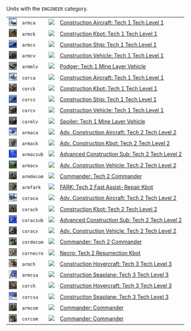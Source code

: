 Units with the <code>ENGINEER</code> category.
<table>
    <tr>
        <td><a href="ARMCA"><img src="icons/units/ARMCA_icon.png" width="21px" /></a></td>
        <td><code>armca</code></td>
        <td><a href="SCTATest"><img src="icons/mods/sctatest.png" width="21px" /></a></td>
        <td><a href="ARMCA">Construction Aircraft: Tech 1 Tech Level 1</a></td>
    </tr>
    <tr>
        <td><a href="ARMCK"><img src="icons/units/ARMCK_icon.png" width="21px" /></a></td>
        <td><code>armck</code></td>
        <td><a href="SCTATest"><img src="icons/mods/sctatest.png" width="21px" /></a></td>
        <td><a href="ARMCK">Construction Kbot: Tech 1 Tech Level 1</a></td>
    </tr>
    <tr>
        <td><a href="ARMCS"><img src="icons/units/ARMCS_icon.png" width="21px" /></a></td>
        <td><code>armcs</code></td>
        <td><a href="SCTATest"><img src="icons/mods/sctatest.png" width="21px" /></a></td>
        <td><a href="ARMCS">Construction Ship: Tech 1 Tech Level 1</a></td>
    </tr>
    <tr>
        <td><a href="ARMCV"><img src="icons/units/ARMCV_icon.png" width="21px" /></a></td>
        <td><code>armcv</code></td>
        <td><a href="SCTATest"><img src="icons/mods/sctatest.png" width="21px" /></a></td>
        <td><a href="ARMCV">Construction Vehicle: Tech 1 Tech Level 1</a></td>
    </tr>
    <tr>
        <td><a href="ARMMLV"><img src="icons/units/ARMMLV_icon.png" width="21px" /></a></td>
        <td><code>armmlv</code></td>
        <td><a href="SCTATest"><img src="icons/mods/sctatest.png" width="21px" /></a></td>
        <td><a href="ARMMLV">Podger: Tech 1 Mine Layer Vehicle</a></td>
    </tr>
    <tr>
        <td><a href="CORCA"><img src="icons/units/CORCA_icon.png" width="21px" /></a></td>
        <td><code>corca</code></td>
        <td><a href="SCTATest"><img src="icons/mods/sctatest.png" width="21px" /></a></td>
        <td><a href="CORCA">Construction Aircraft: Tech 1 Tech Level 1</a></td>
    </tr>
    <tr>
        <td><a href="CORCK"><img src="icons/units/CORCK_icon.png" width="21px" /></a></td>
        <td><code>corck</code></td>
        <td><a href="SCTATest"><img src="icons/mods/sctatest.png" width="21px" /></a></td>
        <td><a href="CORCK">Construction Kbot: Tech 1 Tech Level 1</a></td>
    </tr>
    <tr>
        <td><a href="CORCS"><img src="icons/units/CORCS_icon.png" width="21px" /></a></td>
        <td><code>corcs</code></td>
        <td><a href="SCTATest"><img src="icons/mods/sctatest.png" width="21px" /></a></td>
        <td><a href="CORCS">Construction Ship: Tech 1 Tech Level 1</a></td>
    </tr>
    <tr>
        <td><a href="CORCV"><img src="icons/units/CORCV_icon.png" width="21px" /></a></td>
        <td><code>corcv</code></td>
        <td><a href="SCTATest"><img src="icons/mods/sctatest.png" width="21px" /></a></td>
        <td><a href="CORCV">Construction Vehicle: Tech 1 Tech Level 1</a></td>
    </tr>
    <tr>
        <td><a href="CORMLV"><img src="icons/units/CORMLV_icon.png" width="21px" /></a></td>
        <td><code>cormlv</code></td>
        <td><a href="SCTATest"><img src="icons/mods/sctatest.png" width="21px" /></a></td>
        <td><a href="CORMLV">Spoiler: Tech 1 Mine Layer Vehicle</a></td>
    </tr>
    <tr>
        <td><a href="ARMACA"><img src="icons/units/ARMACA_icon.png" width="21px" /></a></td>
        <td><code>armaca</code></td>
        <td><a href="SCTATest"><img src="icons/mods/sctatest.png" width="21px" /></a></td>
        <td><a href="ARMACA">Adv. Construction Aircraft: Tech 2 Tech Level 2</a></td>
    </tr>
    <tr>
        <td><a href="ARMACK"><img src="icons/units/ARMACK_icon.png" width="21px" /></a></td>
        <td><code>armack</code></td>
        <td><a href="SCTATest"><img src="icons/mods/sctatest.png" width="21px" /></a></td>
        <td><a href="ARMACK">Adv. Construction Kbot: Tech 2 Tech Level 2</a></td>
    </tr>
    <tr>
        <td><a href="ARMACSUB"><img src="icons/units/ARMACSUB_icon.png" width="21px" /></a></td>
        <td><code>armacsub</code></td>
        <td><a href="SCTATest"><img src="icons/mods/sctatest.png" width="21px" /></a></td>
        <td><a href="ARMACSUB">Advanced Construction Sub: Tech 2 Tech Level 2</a></td>
    </tr>
    <tr>
        <td><a href="ARMACV"><img src="icons/units/ARMACV_icon.png" width="21px" /></a></td>
        <td><code>armacv</code></td>
        <td><a href="SCTATest"><img src="icons/mods/sctatest.png" width="21px" /></a></td>
        <td><a href="ARMACV">Adv. Construction Vehicle: Tech 2 Tech Level 2</a></td>
    </tr>
    <tr>
        <td><a href="ARMDECOM"><img src="icons/units/ARMDECOM_icon.png" width="21px" /></a></td>
        <td><code>armdecom</code></td>
        <td><a href="SCTATest"><img src="icons/mods/sctatest.png" width="21px" /></a></td>
        <td><a href="ARMDECOM">Commander: Tech 2 Commander</a></td>
    </tr>
    <tr>
        <td><a href="ARMFARK"><img src="icons/units/ARMFARK_icon.png" width="21px" /></a></td>
        <td><code>armfark</code></td>
        <td><a href="SCTATest"><img src="icons/mods/sctatest.png" width="21px" /></a></td>
        <td><a href="ARMFARK">FARK: Tech 2 Fast Assist-Repair Kbot</a></td>
    </tr>
    <tr>
        <td><a href="CORACA"><img src="icons/units/CORACA_icon.png" width="21px" /></a></td>
        <td><code>coraca</code></td>
        <td><a href="SCTATest"><img src="icons/mods/sctatest.png" width="21px" /></a></td>
        <td><a href="CORACA">Adv. Construction Aircraft: Tech 2 Tech Level 2</a></td>
    </tr>
    <tr>
        <td><a href="CORACK"><img src="icons/units/CORACK_icon.png" width="21px" /></a></td>
        <td><code>corack</code></td>
        <td><a href="SCTATest"><img src="icons/mods/sctatest.png" width="21px" /></a></td>
        <td><a href="CORACK">Construction Kbot: Tech 2 Tech Level 2</a></td>
    </tr>
    <tr>
        <td><a href="CORACSUB"><img src="icons/units/CORACSUB_icon.png" width="21px" /></a></td>
        <td><code>coracsub</code></td>
        <td><a href="SCTATest"><img src="icons/mods/sctatest.png" width="21px" /></a></td>
        <td><a href="CORACSUB">Advanced Construction Sub: Tech 2 Tech Level 2</a></td>
    </tr>
    <tr>
        <td><a href="CORACV"><img src="icons/units/CORACV_icon.png" width="21px" /></a></td>
        <td><code>coracv</code></td>
        <td><a href="SCTATest"><img src="icons/mods/sctatest.png" width="21px" /></a></td>
        <td><a href="CORACV">Adv. Construction Vehicle: Tech 2 Tech Level 2</a></td>
    </tr>
    <tr>
        <td><a href="CORDECOM"><img src="icons/units/CORDECOM_icon.png" width="21px" /></a></td>
        <td><code>cordecom</code></td>
        <td><a href="SCTATest"><img src="icons/mods/sctatest.png" width="21px" /></a></td>
        <td><a href="CORDECOM">Commander: Tech 2 Commander</a></td>
    </tr>
    <tr>
        <td><a href="CORNECRO"><img src="icons/units/CORNECRO_icon.png" width="21px" /></a></td>
        <td><code>cornecro</code></td>
        <td><a href="SCTATest"><img src="icons/mods/sctatest.png" width="21px" /></a></td>
        <td><a href="CORNECRO">Necro: Tech 2 Resurrection Kbot</a></td>
    </tr>
    <tr>
        <td><a href="ARMCH"><img src="icons/units/ARMCH_icon.png" width="21px" /></a></td>
        <td><code>armch</code></td>
        <td><a href="SCTATest"><img src="icons/mods/sctatest.png" width="21px" /></a></td>
        <td><a href="ARMCH">Construction Hovercraft: Tech 3 Tech Level 3</a></td>
    </tr>
    <tr>
        <td><a href="ARMCSA"><img src="icons/units/ARMCSA_icon.png" width="21px" /></a></td>
        <td><code>armcsa</code></td>
        <td><a href="SCTATest"><img src="icons/mods/sctatest.png" width="21px" /></a></td>
        <td><a href="ARMCSA">Construction Seaplane: Tech 3 Tech Level 3</a></td>
    </tr>
    <tr>
        <td><a href="CORCH"><img src="icons/units/CORCH_icon.png" width="21px" /></a></td>
        <td><code>corch</code></td>
        <td><a href="SCTATest"><img src="icons/mods/sctatest.png" width="21px" /></a></td>
        <td><a href="CORCH">Construction Hovercraft: Tech 3 Tech Level 3</a></td>
    </tr>
    <tr>
        <td><a href="CORCSA"><img src="icons/units/CORCSA_icon.png" width="21px" /></a></td>
        <td><code>corcsa</code></td>
        <td><a href="SCTATest"><img src="icons/mods/sctatest.png" width="21px" /></a></td>
        <td><a href="CORCSA">Construction Seaplane: Tech 3 Tech Level 3</a></td>
    </tr>
    <tr>
        <td><a href="ARMCOM"><img src="icons/units/ARMCOM_icon.png" width="21px" /></a></td>
        <td><code>armcom</code></td>
        <td><a href="SCTATest"><img src="icons/mods/sctatest.png" width="21px" /></a></td>
        <td><a href="ARMCOM">Commander: Commander</a></td>
    </tr>
    <tr>
        <td><a href="CORCOM"><img src="icons/units/CORCOM_icon.png" width="21px" /></a></td>
        <td><code>corcom</code></td>
        <td><a href="SCTATest"><img src="icons/mods/sctatest.png" width="21px" /></a></td>
        <td><a href="CORCOM">Commander: Commander</a></td>
    </tr>
</table>
